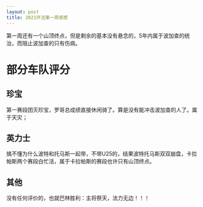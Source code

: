 ```yaml
---
layout: post
title: 2021环法第一周感想
---
```

第一周还有一个山顶终点，但是剩余的基本没有悬念的，5年内属于波加查的统治，而阻止波加查的只有伤病。

# 部分车队评分

## 珍宝
第一赛段团灭珍宝，罗哥总成绩直接休闲骑了。算是没有能冲击波加查的人了。属于天灾；

## 英力士
搞不懂为什么波特和托马斯一起带，不带U25的，结果波特托马斯双双崩盘，卡拉帕斯两个赛段白忙活，属于卡拉帕斯的赛段也许只有山顶终点。

## 其他
没有任何评价的，也就巴林胜利：主将祭天，法力无边！！！
